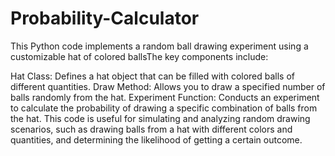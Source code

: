 # Probability-Calculator
This Python code implements a random ball drawing experiment using a customizable hat of colored ballsThe key components include:

Hat Class: Defines a hat object that can be filled with colored balls of different quantities.
Draw Method: Allows you to draw a specified number of balls randomly from the hat.
Experiment Function: Conducts an experiment to calculate the probability of drawing a specific combination of balls from the hat.
This code is useful for simulating and analyzing random drawing scenarios, such as drawing balls from a hat with different colors and quantities, and determining the likelihood of getting a certain outcome.
